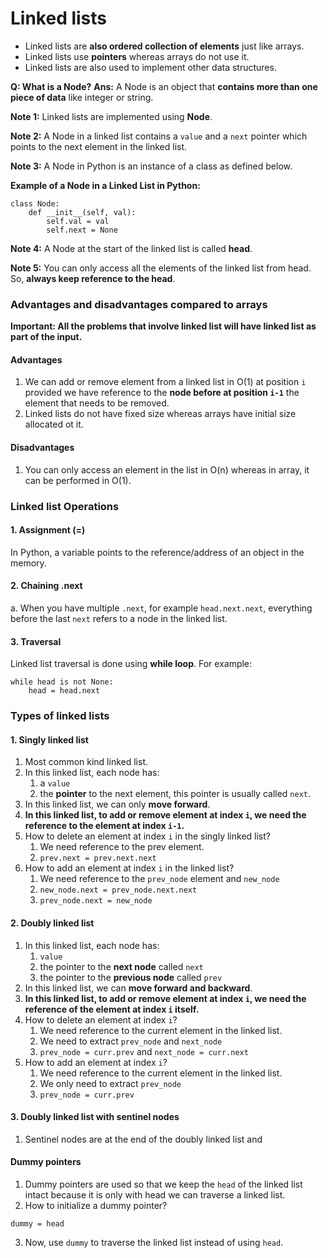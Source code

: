 # Linked lists

* Linked lists are **also ordered collection of elements** just like arrays.
* Linked lists use **pointers** whereas arrays do not use it.
* Linked lists are also used to implement other data structures.

**Q: What is a Node?**
**Ans:** A Node is an object that **contains more than one piece of data** like integer or string.

**Note 1:** Linked lists are implemented using **Node**. 

**Note 2:** A Node in a linked list contains a `value` and a `next` pointer which points to the next element in the linked list.

**Note 3:** A Node in Python is an instance of a class as defined below.

**Example of a Node in a Linked List in Python:**
```
class Node:
    def __init__(self, val):
        self.val = val
        self.next = None
```

**Note 4:** A Node at the start of the linked list is called **head**.

**Note 5:** You can only access all the elements of the linked list from head. So, **always keep reference to the head**.

### Advantages and disadvantages compared to arrays
**Important: All the problems that involve linked list will have linked list as part of the input.**
#### Advantages
1. We can add or remove element from a linked list in O(1) at position `i` provided we have reference to the **node before at position `i-1`** the element that needs to be removed.
2. Linked lists do not have fixed size whereas arrays have initial size allocated ot it.

#### Disadvantages
1. You can only access an element in the list in O(n) whereas in array, it can be performed in O(1).

### Linked list Operations
#### 1. Assignment (=)
In Python, a variable points to the reference/address of an object in the memory.
#### 2. Chaining .next
a. When you have multiple `.next`, for example `head.next.next`, everything before the last `next` refers to a node in the linked list.
#### 3. Traversal
Linked list traversal is done using **while loop**. For example:
```
while head is not None:
    head = head.next
```

### Types of linked lists
#### 1. Singly linked list
1. Most common kind linked list.
2. In this linked list, each node has:
   1. a `value` 
   2. the **pointer** to the next element, this pointer is usually called `next`.
3. In this linked list, we can only **move forward**.
4. **In this linked list, to add or remove element at index `i`, we need the reference to the element at index `i-1`.**
5. How to delete an element at index `i` in the singly linked list?
   1. We need reference to the prev element.
   2. `prev.next = prev.next.next`
6. How to add an element at index `i` in the linked list?
   1. We need reference to the `prev_node` element and `new_node`
   2. `new_node.next = prev_node.next.next`
   3. `prev_node.next = new_node`

#### 2. Doubly linked list
1. In this linked list, each node has:
   1. `value` 
   2. the pointer to the **next node** called `next` 
   3. the pointer to the **previous node** called `prev`
2. In this linked list, we can **move forward and backward**.
3. **In this linked list, to add or remove element at index `i`, we need the reference of the element at index `i` itself.**
4. How to delete an element at index `i`?
   1. We need reference to the current element in the linked list.
   2. We need to extract `prev_node` and `next_node`
   3. `prev_node = curr.prev` and `next_node = curr.next`
5. How to add an element at index `i`?
   1. We need reference to the current element in the linked list.
   2. We only need to extract `prev_node`
   3. `prev_node = curr.prev`

#### 3. Doubly linked list with sentinel nodes
1. Sentinel nodes are at the end of the doubly linked list and 

#### Dummy pointers
1. Dummy pointers are used so that we keep the `head` of the linked list intact because 
it is only with head we can traverse a linked list.
2. How to initialize a dummy pointer? 
```
dummy = head
```
3. Now, use `dummy` to traverse the linked list instead of using `head`.